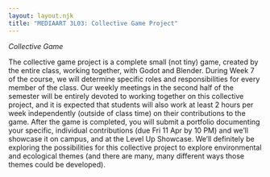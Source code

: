 ```yaml
---
layout: layout.njk
title: "MEDIAART 3L03: Collective Game Project"
---
```


*Collective Game*

The collective game project is a complete small (not tiny) game, created by the entire class, working together, with Godot and Blender. During Week 7 of the course, we will determine specific roles and responsibilities for every member of the class. Our weekly meetings in the second half of the semester will be entirely devoted to working together on this collective project, and it is expected that students will also work at least 2 hours per week independently (outside of class time) on their contributions to the game. After the game is completed, you will submit a portfolio documenting your specific, individual contributions (due Fri 11 Apr by 10 PM) and we’ll showcase it on campus, and at the Level Up Showcase. We’ll definitely be exploring the possibilities for this collective project to explore environmental and ecological themes (and there are many, many different ways those themes could be developed).
